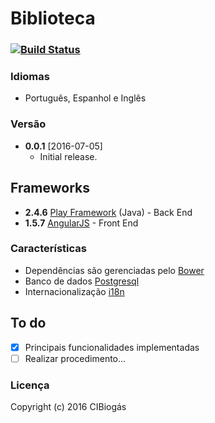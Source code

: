 # Biblioteca

### [![Build Status](https://travis-ci.org/haroldoramirez/architectplay.svg?branch=master)](https://travis-ci.org/haroldoramirez/architectplay)

### Idiomas
* Português, Espanhol e Inglês

### Versão
* **0.0.1** [2016-07-05]
  * Initial release.
  
## Frameworks 
* **2.4.6** [Play Framework](https://playframework.com/) (Java) - Back End
* **1.5.7** [AngularJS](https://angularjs.org/) - Front End

### Características
* Dependências são gerenciadas pelo [Bower](https://bower.io/)
* Banco de dados [Postgresql](https://www.postgresql.org/)
* Internacionalização [i18n](https://www.w3.org/International/questions/qa-i18n)

## To do
 - [X] Principais funcionalidades implementadas
 - [ ] Realizar procedimento...
  
### Licença
Copyright (c) 2016 CIBiogás
